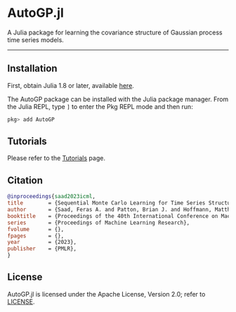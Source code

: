 # AutoGP.jl

A Julia package for learning the covariance structure of Gaussian process time
series models.

***

## Installation

First, obtain Julia 1.8 or later, available [here](https://julialang.org/downloads/).

The AutoGP package can be installed with the Julia package manager.
From the Julia REPL, type `]` to enter the Pkg REPL mode and then run:

```julia
pkg> add AutoGP
```

## Tutorials

Please refer to the [Tutorials](./tutorials.html) page.

## Citation

```bibtex
@inproceedings{saad2023icml,
title        = {Sequential Monte Carlo Learning for Time Series Structure Discovery},
author       = {Saad, Feras A. and Patton, Brian J. and Hoffmann, Matthew D. and Saurous, Rif A. and Mansinghka, V. K.},
booktitle    = {Proceedings of the 40th International Conference on Machine Learning},
series       = {Proceedings of Machine Learning Research},
fvolume      = {},
fpages       = {},
year         = {2023},
publisher    = {PMLR},
}
```


## License

AutoGP.jl is licensed under the Apache License, Version 2.0; refer to
[LICENSE](https://github.com/fsaad/AutoGP.jl/LICENSE.txt).
